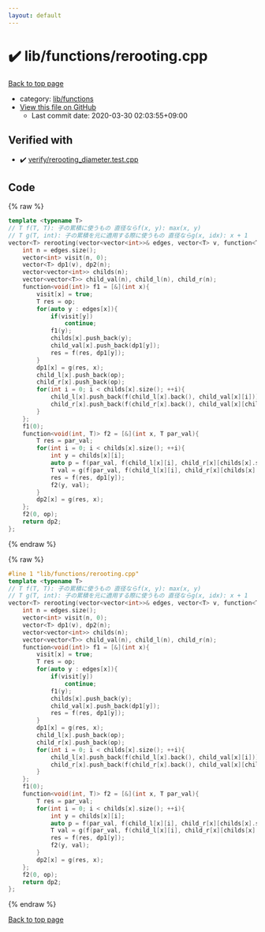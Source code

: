 ```yaml
---
layout: default
---
```


<!-- mathjax config similar to math.stackexchange -->
<script type="text/javascript" async
  src="https://cdnjs.cloudflare.com/ajax/libs/mathjax/2.7.5/MathJax.js?config=TeX-MML-AM_CHTML">
</script>
<script type="text/x-mathjax-config">
  MathJax.Hub.Config({
    TeX: { equationNumbers: { autoNumber: "AMS" }},
    tex2jax: {
      inlineMath: [ ['$','$'] ],
      processEscapes: true
    },
    "HTML-CSS": { matchFontHeight: false },
    displayAlign: "left",
    displayIndent: "2em"
  });
</script>

<script type="text/javascript" src="https://cdnjs.cloudflare.com/ajax/libs/jquery/3.4.1/jquery.min.js"></script>
<script src="https://cdn.jsdelivr.net/npm/jquery-balloon-js@1.1.2/jquery.balloon.min.js" integrity="sha256-ZEYs9VrgAeNuPvs15E39OsyOJaIkXEEt10fzxJ20+2I=" crossorigin="anonymous"></script>
<script type="text/javascript" src="../../../assets/js/copy-button.js"></script>
<link rel="stylesheet" href="../../../assets/css/copy-button.css" />


# :heavy_check_mark: lib/functions/rerooting.cpp

<a href="../../../index.html">Back to top page</a>

* category: <a href="../../../index.html#abc4d0f7246596dc1cbcc6b77896a2fc">lib/functions</a>
* <a href="{{ site.github.repository_url }}/blob/master/lib/functions/rerooting.cpp">View this file on GitHub</a>
    - Last commit date: 2020-03-30 02:03:55+09:00




## Verified with

* :heavy_check_mark: <a href="../../../verify/verify/rerooting_diameter.test.cpp.html">verify/rerooting_diameter.test.cpp</a>


## Code

<a id="unbundled"></a>
{% raw %}
```cpp
template <typename T>
// T f(T, T): 子の累積に使うもの 直径ならf(x, y): max(x, y)
// T g(T, int): 子の累積を元に適用する際に使うもの 直径ならg(x, idx): x + 1
vector<T> rerooting(vector<vector<int>>& edges, vector<T> v, function<T(T, T)> f, function<T(T, int)> g, T op){
    int n = edges.size();
    vector<int> visit(n, 0);
    vector<T> dp1(v), dp2(n);
    vector<vector<int>> childs(n);
    vector<vector<T>> child_val(n), child_l(n), child_r(n);
    function<void(int)> f1 = [&](int x){
        visit[x] = true;
        T res = op;
        for(auto y : edges[x]){
            if(visit[y])
                continue;
            f1(y);
            childs[x].push_back(y);
            child_val[x].push_back(dp1[y]);
            res = f(res, dp1[y]);
        }
        dp1[x] = g(res, x);
        child_l[x].push_back(op);
        child_r[x].push_back(op);
        for(int i = 0; i < childs[x].size(); ++i){
            child_l[x].push_back(f(child_l[x].back(), child_val[x][i]));
            child_r[x].push_back(f(child_r[x].back(), child_val[x][childs[x].size() - i - 1]));
        }
    };
    f1(0);
    function<void(int, T)> f2 = [&](int x, T par_val){
        T res = par_val;
        for(int i = 0; i < childs[x].size(); ++i){
            int y = childs[x][i];
            auto p = f(par_val, f(child_l[x][i], child_r[x][childs[x].size() - i - 1]));
            T val = g(f(par_val, f(child_l[x][i], child_r[x][childs[x].size() - i - 1])), y);
            res = f(res, dp1[y]);
            f2(y, val);
        }
        dp2[x] = g(res, x);
    };
    f2(0, op);
    return dp2;
};

```
{% endraw %}

<a id="bundled"></a>
{% raw %}
```cpp
#line 1 "lib/functions/rerooting.cpp"
template <typename T>
// T f(T, T): 子の累積に使うもの 直径ならf(x, y): max(x, y)
// T g(T, int): 子の累積を元に適用する際に使うもの 直径ならg(x, idx): x + 1
vector<T> rerooting(vector<vector<int>>& edges, vector<T> v, function<T(T, T)> f, function<T(T, int)> g, T op){
    int n = edges.size();
    vector<int> visit(n, 0);
    vector<T> dp1(v), dp2(n);
    vector<vector<int>> childs(n);
    vector<vector<T>> child_val(n), child_l(n), child_r(n);
    function<void(int)> f1 = [&](int x){
        visit[x] = true;
        T res = op;
        for(auto y : edges[x]){
            if(visit[y])
                continue;
            f1(y);
            childs[x].push_back(y);
            child_val[x].push_back(dp1[y]);
            res = f(res, dp1[y]);
        }
        dp1[x] = g(res, x);
        child_l[x].push_back(op);
        child_r[x].push_back(op);
        for(int i = 0; i < childs[x].size(); ++i){
            child_l[x].push_back(f(child_l[x].back(), child_val[x][i]));
            child_r[x].push_back(f(child_r[x].back(), child_val[x][childs[x].size() - i - 1]));
        }
    };
    f1(0);
    function<void(int, T)> f2 = [&](int x, T par_val){
        T res = par_val;
        for(int i = 0; i < childs[x].size(); ++i){
            int y = childs[x][i];
            auto p = f(par_val, f(child_l[x][i], child_r[x][childs[x].size() - i - 1]));
            T val = g(f(par_val, f(child_l[x][i], child_r[x][childs[x].size() - i - 1])), y);
            res = f(res, dp1[y]);
            f2(y, val);
        }
        dp2[x] = g(res, x);
    };
    f2(0, op);
    return dp2;
};

```
{% endraw %}

<a href="../../../index.html">Back to top page</a>

